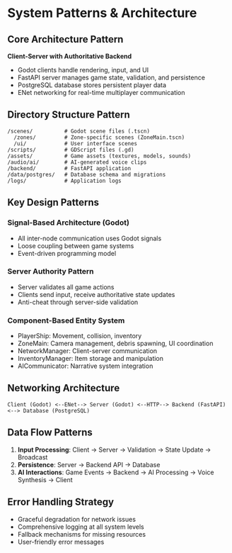 # System Patterns & Architecture

## Core Architecture Pattern
**Client-Server with Authoritative Backend**
- Godot clients handle rendering, input, and UI
- FastAPI server manages game state, validation, and persistence
- PostgreSQL database stores persistent player data
- ENet networking for real-time multiplayer communication

## Directory Structure Pattern
```
/scenes/          # Godot scene files (.tscn)
  /zones/         # Zone-specific scenes (ZoneMain.tscn)
  /ui/            # User interface scenes
/scripts/         # GDScript files (.gd)
/assets/          # Game assets (textures, models, sounds)
/audio/ai/        # AI-generated voice clips
/backend/         # FastAPI application
/data/postgres/   # Database schema and migrations
/logs/            # Application logs
```

## Key Design Patterns

### Signal-Based Architecture (Godot)
- All inter-node communication uses Godot signals
- Loose coupling between game systems
- Event-driven programming model

### Server Authority Pattern
- Server validates all game actions
- Clients send input, receive authoritative state updates
- Anti-cheat through server-side validation

### Component-Based Entity System
- PlayerShip: Movement, collision, inventory
- ZoneMain: Camera management, debris spawning, UI coordination
- NetworkManager: Client-server communication
- InventoryManager: Item storage and manipulation
- AICommunicator: Narrative system integration

## Networking Architecture
```
Client (Godot) <--ENet--> Server (Godot) <--HTTP--> Backend (FastAPI) <--> Database (PostgreSQL)
```

## Data Flow Patterns
1. **Input Processing**: Client → Server → Validation → State Update → Broadcast
2. **Persistence**: Server → Backend API → Database
3. **AI Interactions**: Game Events → Backend → AI Processing → Voice Synthesis → Client

## Error Handling Strategy
- Graceful degradation for network issues
- Comprehensive logging at all system levels
- Fallback mechanisms for missing resources
- User-friendly error messages 